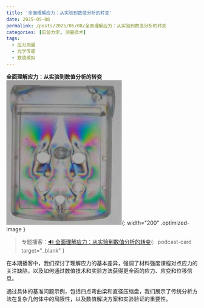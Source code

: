 ```yaml
---
title: '全面理解应力：从实验到数值分析的转变'
date: 2025-05-08
permalink: /posts/2025/05/08/全面理解应力：从实验到数值分析的转变
categories: [实验力学, 测量技术]
tags:
  - 应力测量
  - 光学传感
  - 数值模拟 
---
```

**全面理解应力：从实验到数值分析的转变**  
![应变场可视化](/images/posts/应力偏光仪图.PNG){: width="200" .optimized-image }

> 专题播客：[🔊 全面理解应力：从实验到数值分析的转变](https://monica.im/ai-podcast/share?id=84f3f0a6-ed43-4798-ba19-4155eb13730c){: .podcast-card target="_blank" }

在本期播客中，我们探讨了理解应力的基本差异，强调了材料强度课程对点应力的关注缺陷，以及如何通过数值技术和实验方法获得更全面的应力、应变和位移信息。

通过具体的基准问题示例，包括四点弯曲梁和直径压缩盘，我们展示了传统分析方法在复杂几何体中的局限性，以及数值解决方案和实验验证的重要性。
